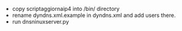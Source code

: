 - copy scriptaggiornaip4 into /bin/ directory
- rename dyndns.xml.example in dyndns.xml and add users there.
- run dnsninuxserver.py
